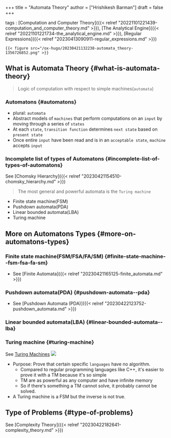 +++
title = "Automata Theory"
author = ["Hrishikesh Barman"]
draft = false
+++

tags
: [Computation and Computer Theory]({{< relref "20221101221439-computation_and_computer_theory.md" >}}), [The Analytical Engine]({{< relref "20221101221734-the_analytical_engine.md" >}}), [Regular Expressions]({{< relref "20230413090911-regular_expressions.md" >}})

    {{< figure src="/ox-hugo/20230421132238-automata_theory-1356726852.png" >}}


## What is Automata Theory {#what-is-automata-theory}

> Logic of computation with respect to simple machines(`automata`)


### Automatons {#automatons}

-   plural: `automata`
-   Abstract models of `machines` that perform computations on an `input` by moving through a series of `states`
-   At each `state`, `transition function` determines `next state` based on `present state`
-   Once entire `input` have been read and is in an `acceptable state`, `machine` accepts `input`


### Incomplete list of types of Automatons {#incomplete-list-of-types-of-automatons}

See [Chomsky Hierarchy]({{< relref "20230421154510-chomsky_hierarchy.md" >}})

> The most general and powerful automata is the `Turing machine`

-   Finite state machine(FSM)
-   Pushdown automata(PDA)
-   Linear bounded automata(LBA)
-   Turing machine


## More on Automatons Types {#more-on-automatons-types}


### Finite state machine(FSM/FSA/FA/SM) {#finite-state-machine--fsm-fsa-fa-sm}

-   See [Finite Automata]({{< relref "20230421165125-finite_automata.md" >}})


### Pushdown automata(PDA) {#pushdown-automata--pda}

-   See [Pushdown Automata (PDA)]({{< relref "20230422123752-pushdown_automata.md" >}})


### Linear bounded automata(LBA) {#linear-bounded-automata--lba}


### Turing machine {#turing-machine}

See [Turing Machines](https://samwho.dev/turing-machines/)
![](/ox-hugo/20230421132238-automata_theory-1805494307.png)

-   Purpose: Prove that certain specific `languages` have no algorithm.
    -   Compared to regular programming languages like C++, it's easier to prove it with a TM because it's so simple
    -   TM are as powerful as any computer and have infinite memory
    -   So if there's something a TM cannot solve, it probably cannot be solved.
-   A Turing machine is a FSM but the inverse is not true.


## Type of Problems {#type-of-problems}

See [Complexity Theory]({{< relref "20230422182641-complexity_theory.md" >}})
